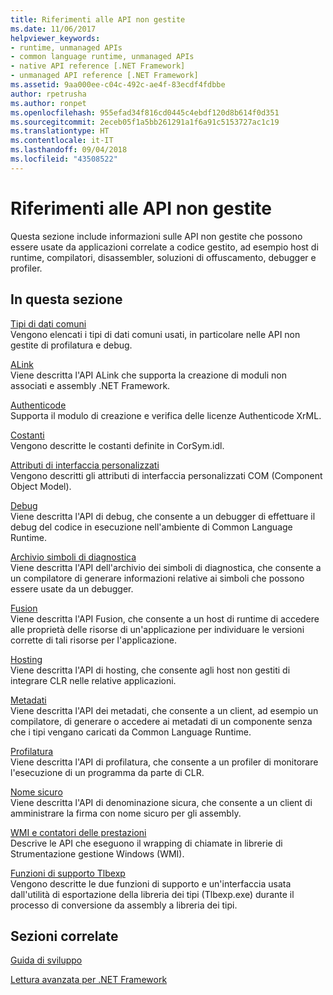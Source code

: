 ```yaml
---
title: Riferimenti alle API non gestite
ms.date: 11/06/2017
helpviewer_keywords:
- runtime, unmanaged APIs
- common language runtime, unmanaged APIs
- native API reference [.NET Framework]
- unmanaged API reference [.NET Framework]
ms.assetid: 9aa000ee-c04c-492c-ae4f-83ecdf4fdbbe
author: rpetrusha
ms.author: ronpet
ms.openlocfilehash: 955efad34f816cd0445c4ebdf120d8b614f0d351
ms.sourcegitcommit: 2eceb05f1a5bb261291a1f6a91c5153727ac1c19
ms.translationtype: HT
ms.contentlocale: it-IT
ms.lasthandoff: 09/04/2018
ms.locfileid: "43508522"
---
```

# <a name="unmanaged-api-reference"></a>Riferimenti alle API non gestite
Questa sezione include informazioni sulle API non gestite che possono essere usate da applicazioni correlate a codice gestito, ad esempio host di runtime, compilatori, disassembler, soluzioni di offuscamento, debugger e profiler.  
  
## <a name="in-this-section"></a>In questa sezione  
 [Tipi di dati comuni](../../../docs/framework/unmanaged-api/common-data-types-unmanaged-api-reference.md)  
 Vengono elencati i tipi di dati comuni usati, in particolare nelle API non gestite di profilatura e debug.  
  
 [ALink](../../../docs/framework/unmanaged-api/alink/index.md)  
 Viene descritta l'API ALink che supporta la creazione di moduli non associati e assembly .NET Framework.  
  
 [Authenticode](../../../docs/framework/unmanaged-api/authenticode/index.md)  
 Supporta il modulo di creazione e verifica delle licenze Authenticode XrML.  
  
 [Costanti](../../../docs/framework/unmanaged-api/constants-unmanaged-api-reference.md)  
 Vengono descritte le costanti definite in CorSym.idl.  
  
 [Attributi di interfaccia personalizzati](https://msdn.microsoft.com/library/940952f9-46ad-4a1a-920f-118dc0bdcd9f)  
 Vengono descritti gli attributi di interfaccia personalizzati COM (Component Object Model).  
  
 [Debug](../../../docs/framework/unmanaged-api/debugging/index.md)  
 Viene descritta l'API di debug, che consente a un debugger di effettuare il debug del codice in esecuzione nell'ambiente di Common Language Runtime.  
  
 [Archivio simboli di diagnostica](../../../docs/framework/unmanaged-api/diagnostics/index.md)  
 Viene descritta l'API dell'archivio dei simboli di diagnostica, che consente a un compilatore di generare informazioni relative ai simboli che possono essere usate da un debugger.  
  
 [Fusion](../../../docs/framework/unmanaged-api/fusion/index.md)  
 Viene descritta l'API Fusion, che consente a un host di runtime di accedere alle proprietà delle risorse di un'applicazione per individuare le versioni corrette di tali risorse per l'applicazione.  
  
 [Hosting](../../../docs/framework/unmanaged-api/hosting/index.md)  
 Viene descritta l'API di hosting, che consente agli host non gestiti di integrare CLR nelle relative applicazioni.  
  
 [Metadati](../../../docs/framework/unmanaged-api/metadata/index.md)  
 Viene descritta l'API dei metadati, che consente a un client, ad esempio un compilatore, di generare o accedere ai metadati di un componente senza che i tipi vengano caricati da Common Language Runtime.  
  
 [Profilatura](../../../docs/framework/unmanaged-api/profiling/index.md)  
 Viene descritta l'API di profilatura, che consente a un profiler di monitorare l'esecuzione di un programma da parte di CLR.  
  
 [Nome sicuro](../../../docs/framework/unmanaged-api/strong-naming/index.md)  
 Viene descritta l'API di denominazione sicura, che consente a un client di amministrare la firma con nome sicuro per gli assembly.  

 [WMI e contatori delle prestazioni](wmi/index.md)  
 Descrive le API che eseguono il wrapping di chiamate in librerie di Strumentazione gestione Windows (WMI).
  
 [Funzioni di supporto Tlbexp](../../../docs/framework/unmanaged-api/tlbexp/index.md)  
 Vengono descritte le due funzioni di supporto e un'interfaccia usata dall'utilità di esportazione della libreria dei tipi (Tlbexp.exe) durante il processo di conversione da assembly a libreria dei tipi.  
  
## <a name="related-sections"></a>Sezioni correlate  
 [Guida di sviluppo](../../../docs/framework/development-guide.md)  
  
 [Lettura avanzata per .NET Framework](https://msdn.microsoft.com/library/faae8083-fecb-4514-b133-b0a5a32a7c3c)

